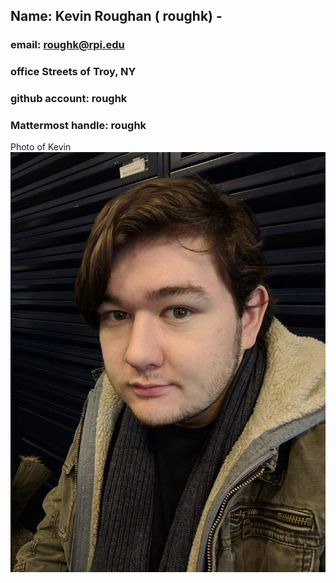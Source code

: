 ## Name: Kevin Roughan ( roughk) - 
### email: roughk@rpi.edu 
### office Streets of Troy, NY
### github account: roughk
### Mattermost handle: roughk
Photo of Kevin![roughk](images/roughk.jpg)
